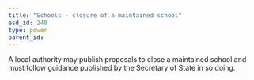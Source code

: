 ```yaml
---
title: "Schools - closure of a maintained school"
esd_id: 248
type: power
parent_id:  
---
```


A local authority may publish proposals to close a maintained school and must follow guidance published by the Secretary of State in so doing. 

